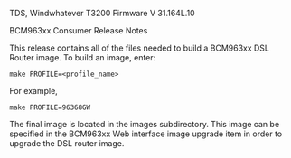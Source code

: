 TDS, Windwhatever T3200 Firmware
V 31.164L.10

BCM963xx Consumer Release Notes

This release contains all of the files needed to build a BCM963xx DSL Router
image.  To build an image, enter:

`make PROFILE=<profile_name>`

For example,

`make PROFILE=96368GW`

The final image is located in the images subdirectory.  This image can be
specified in the BCM963xx Web interface image upgrade item in order to
upgrade the DSL router image.


